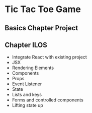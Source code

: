 # Tic Tac Toe Game
## Basics Chapter Project
## Chapter ILOS
- Integrate React with existing project
- JSX
- Rendering Elements
- Components
- Props
- Event Listener
- State
- Lists and keys
- Forms and controlled components
- Lifting state up
